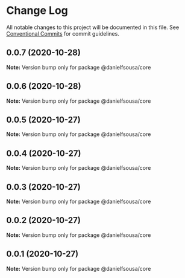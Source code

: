 # Change Log

All notable changes to this project will be documented in this file.
See [Conventional Commits](https://conventionalcommits.org) for commit guidelines.

## 0.0.7 (2020-10-28)

**Note:** Version bump only for package @danielfsousa/core





## 0.0.6 (2020-10-28)

**Note:** Version bump only for package @danielfsousa/core





## 0.0.5 (2020-10-27)

**Note:** Version bump only for package @danielfsousa/core





## 0.0.4 (2020-10-27)

**Note:** Version bump only for package @danielfsousa/core





## 0.0.3 (2020-10-27)

**Note:** Version bump only for package @danielfsousa/core





## 0.0.2 (2020-10-27)

**Note:** Version bump only for package @danielfsousa/core





## 0.0.1 (2020-10-27)

**Note:** Version bump only for package @danielfsousa/core
